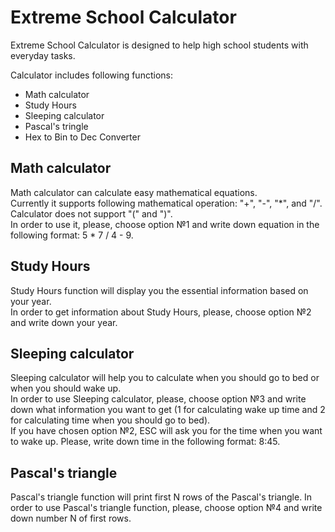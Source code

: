 # Extreme School Calculator

Extreme School Calculator is designed to help high school students with everyday tasks. 
  
Calculator includes following functions:
- Math calculator 
- Study Hours
- Sleeping calculator
- Pascal's tringle
- Hex to Bin to Dec Converter
  
    
      
## Math calculator  
Math calculator can calculate easy mathematical equations.   
Currently it supports following mathematical operation: "+", "-", "\*", and "/". Calculator does not support "(" and ")".   
In order to use it, please, choose option №1 and write down equation in the following format: 5 * 7 / 4 - 9.
  
  
  
## Study Hours
Study Hours function will display you the essential information based on your year.  
In order to get information about Study Hours, please, choose option №2 and write down your year.  

## Sleeping calculator  
Sleeping calculator will help you to calculate when you should go to bed or when you should wake up.  
In order to use Sleeping calculator, please, choose option №3 and write down what information you want to get (1 for calculating wake up time and 2 for calculating time when you should go to bed).  
If you have chosen option №2, ESC will ask you for the time when you want to wake up. Please, write down time in the following format: 8:45.  
  
  
    
## Pascal's triangle  
Pascal's triangle function will print first N rows of the Pascal's triangle.
In order to use Pascal's triangle function, please, choose option №4 and write down number N of first rows.  
  
    
      



